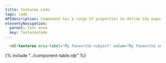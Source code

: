```yaml
---
title: Textarea code
tags: code
APIdescription: Component has a range of properties to define the experience in different use cases.
eleventyNavigation:
  parent: Text area
  key: TextareaCode
---
```

<section class="no-heading">

<div class="ds-example">
  <sl-textarea
    aria-label="My favourite subject"
    value="My favourite subject is English. It is an important language to learn."
    style="width: 250px;"
  ></sl-textarea>
</div>

<div class="ds-code">

  ```html
    <sl-textarea aria-label="My favourite subject" value="My favourite subject is..."></sl-textarea>
  ```

</div>

</section>
<ds-install-info link-in-navigation package="textarea"></ds-install-info>
{% include "../component-table.njk" %}
